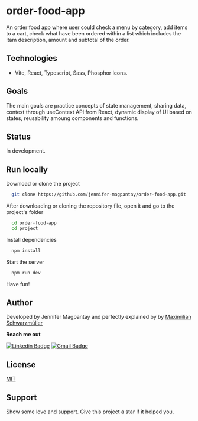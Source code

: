 # order-food-app

An order food app where user could check a menu by category, add items to a cart, check what have been ordered within a list which includes the itam description, amount and subtotal of the order.

## Technologies

- Vite, React, Typescript, Sass, Phosphor Icons.

## Goals

The main goals are practice concepts of state management, sharing data, context through useContext API from React, dynamic display of UI based on states, reusability amoung components and functions.

## Status

In development.

## Run locally

Download or clone the project

```bash
  git clone https://github.com/jennifer-magpantay/order-food-app.git
```

After downloading or cloning the repository file, open it and go to the project's folder

```bash
  cd order-food-app
  cd project
```

Install dependencies

```bash
  npm install
```

Start the server

```bash
  npm run dev
```

Have fun!

## Author

Developed by Jennifer Magpantay and perfectly explained by by [Maximilian Schwarzmüller](https://twitter.com/maxedapps)

**Reach me out**

[![Linkedin Badge](https://img.shields.io/badge/-Jennifer-blue?style=flat-square&logo=Linkedin&logoColor=white&link=https://www.linkedin.com/in/jennifermagpantay/)](https://www.linkedin.com/in/jennifermagpantay/) [![Gmail Badge](https://img.shields.io/badge/-jennifer.magpantay@gmail.com-c14438?style=flat-square&logo=Gmail&logoColor=white&link=mailto:jennifer.magpantay@gmail.com)](mailto:jennifer.magpantay@gmail.com)

## License

[MIT](https://choosealicense.com/licenses/mit/)

## Support

Show some love and support. Give this project a star if it helped you.
